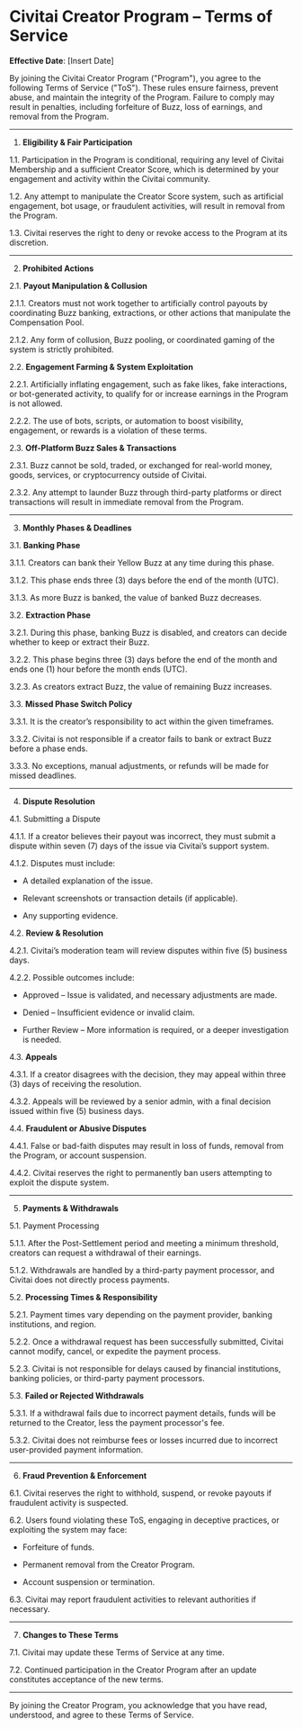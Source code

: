 # Civitai Creator Program – Terms of Service

**Effective Date**: [Insert Date]

By joining the Civitai Creator Program ("Program"), you agree to the following Terms of Service ("ToS"). These rules ensure fairness, prevent abuse, and maintain the integrity of the Program. Failure to comply may result in penalties, including forfeiture of Buzz, loss of earnings, and removal from the Program.

---

1. **Eligibility & Fair Participation**

1.1. Participation in the Program is conditional, requiring any level of Civitai Membership and a sufficient Creator Score, which is determined by your engagement and activity within the Civitai community.

1.2. Any attempt to manipulate the Creator Score system, such as artificial engagement, bot usage, or fraudulent activities, will result in removal from the Program.

1.3. Civitai reserves the right to deny or revoke access to the Program at its discretion.

---

2. **Prohibited Actions**

2.1. **Payout Manipulation & Collusion**

2.1.1. Creators must not work together to artificially control payouts by coordinating Buzz banking, extractions, or other actions that manipulate the Compensation Pool.

2.1.2. Any form of collusion, Buzz pooling, or coordinated gaming of the system is strictly prohibited.

2.2. **Engagement Farming & System Exploitation**

2.2.1. Artificially inflating engagement, such as fake likes, fake interactions, or bot-generated activity, to qualify for or increase earnings in the Program is not allowed.

2.2.2. The use of bots, scripts, or automation to boost visibility, engagement, or rewards is a violation of these terms.

2.3. **Off-Platform Buzz Sales & Transactions**

2.3.1. Buzz cannot be sold, traded, or exchanged for real-world money, goods, services, or cryptocurrency outside of Civitai.

2.3.2. Any attempt to launder Buzz through third-party platforms or direct transactions will result in immediate removal from the Program.

---

3. **Monthly Phases & Deadlines**

3.1. **Banking Phase**

3.1.1. Creators can bank their Yellow Buzz at any time during this phase.

3.1.2. This phase ends three (3) days before the end of the month (UTC).

3.1.3. As more Buzz is banked, the value of banked Buzz decreases.

3.2. **Extraction Phase**

3.2.1. During this phase, banking Buzz is disabled, and creators can decide whether to keep or extract their Buzz.

3.2.2. This phase begins three (3) days before the end of the month and ends one (1) hour before the month ends (UTC).

3.2.3. As creators extract Buzz, the value of remaining Buzz increases.

3.3. **Missed Phase Switch Policy**

3.3.1. It is the creator’s responsibility to act within the given timeframes.

3.3.2. Civitai is not responsible if a creator fails to bank or extract Buzz before a phase ends.

3.3.3. No exceptions, manual adjustments, or refunds will be made for missed deadlines.

---

4. **Dispute Resolution**

4.1. Submitting a Dispute

4.1.1. If a creator believes their payout was incorrect, they must submit a dispute within seven (7) days of the issue via Civitai’s support system.

4.1.2. Disputes must include:

- A detailed explanation of the issue.

- Relevant screenshots or transaction details (if applicable).

- Any supporting evidence.

4.2. **Review & Resolution**

4.2.1. Civitai’s moderation team will review disputes within five (5) business days.

4.2.2. Possible outcomes include:

- Approved – Issue is validated, and necessary adjustments are made.

- Denied – Insufficient evidence or invalid claim.

- Further Review – More information is required, or a deeper investigation is needed.

4.3. **Appeals**

4.3.1. If a creator disagrees with the decision, they may appeal within three (3) days of receiving the resolution.

4.3.2. Appeals will be reviewed by a senior admin, with a final decision issued within five (5) business days.

4.4. **Fraudulent or Abusive Disputes**

4.4.1. False or bad-faith disputes may result in loss of funds, removal from the Program, or account suspension.

4.4.2. Civitai reserves the right to permanently ban users attempting to exploit the dispute system.

---

5. **Payments & Withdrawals**

5.1. Payment Processing

5.1.1. After the Post-Settlement period and meeting a minimum threshold, creators can request a withdrawal of their earnings.

5.1.2. Withdrawals are handled by a third-party payment processor, and Civitai does not directly process payments.

5.2. **Processing Times & Responsibility**

5.2.1. Payment times vary depending on the payment provider, banking institutions, and region.

5.2.2. Once a withdrawal request has been successfully submitted, Civitai cannot modify, cancel, or expedite the payment process.

5.2.3. Civitai is not responsible for delays caused by financial institutions, banking policies, or third-party payment processors.

5.3. **Failed or Rejected Withdrawals**

5.3.1. If a withdrawal fails due to incorrect payment details, funds will be returned to the Creator, less the payment processor's fee.

5.3.2. Civitai does not reimburse fees or losses incurred due to incorrect user-provided payment information.

---

6. **Fraud Prevention & Enforcement**

6.1. Civitai reserves the right to withhold, suspend, or revoke payouts if fraudulent activity is suspected.

6.2. Users found violating these ToS, engaging in deceptive practices, or exploiting the system may face:

- Forfeiture of funds.

- Permanent removal from the Creator Program.

- Account suspension or termination.

6.3. Civitai may report fraudulent activities to relevant authorities if necessary.

---

7. **Changes to These Terms**

7.1. Civitai may update these Terms of Service at any time.

7.2. Continued participation in the Creator Program after an update constitutes acceptance of the new terms.

---

By joining the Creator Program, you acknowledge that you have read, understood, and agree to these Terms of Service.

